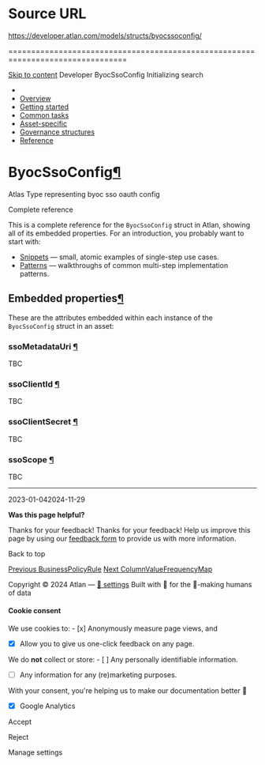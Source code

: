 # Source URL
https://developer.atlan.com/models/structs/byocssoconfig/

================================================================================

<!--
canonical: https://developer.atlan.com/models/structs/byocssoconfig/
meta-content-security-policy: object-src 'none'; base-uri 'self'; manifest-src 'self'; media-src 'self';
meta-description: Dear Developers
meta-generator: mkdocs-1.6.1, mkdocs-material-9.6.14
meta-og-description: Dear Developers
meta-og-image: https://developer.atlan.com/assets/images/social/models/structs/byocssoconfig.png
meta-og-image-height: 630
meta-og-image-type: image/png
meta-og-image-width: 1200
meta-og-title: ByocSsoConfig - Developer
meta-og-type: website
meta-og-url: https://developer.atlan.com/models/structs/byocssoconfig/
meta-twitter:card: summary_large_image
meta-twitter:description: Dear Developers
meta-twitter:image: https://developer.atlan.com/assets/images/social/models/structs/byocssoconfig.png
meta-twitter:title: ByocSsoConfig - Developer
meta-viewport: width=device-width,initial-scale=1
title: ByocSsoConfig - Developer
-->

[Skip to content](#byocssoconfig) Developer ByocSsoConfig Initializing search 

* 
* [Overview](../../..)
* [Getting started](../../../getting-started/)
* [Common tasks](../../../snippets/)
* [Asset\-specific](../../../patterns/)
* [Governance structures](../../../governance/)
* [Reference](../../../reference/)

ByocSsoConfig[¶](#byocssoconfig "Permanent link")
=================================================

Atlas Type representing byoc sso oauth config

Complete reference

This is a complete reference for the `ByocSsoConfig` struct in Atlan, showing all of its embedded properties. For an introduction, you probably want to start with:

* [Snippets](../../../snippets/) — small, atomic examples of single\-step use cases.
* [Patterns](../../../patterns/) — walkthroughs of common multi\-step implementation patterns.

Embedded properties[¶](#embedded-properties "Permanent link")
-------------------------------------------------------------

These are the attributes embedded within each instance of the `ByocSsoConfig` struct in an asset:

### ssoMetadataUri [¶](#ssometadatauri "Permanent link")

TBC

### ssoClientId [¶](#ssoclientid "Permanent link")

TBC

### ssoClientSecret [¶](#ssoclientsecret "Permanent link")

TBC

### ssoScope [¶](#ssoscope "Permanent link")

TBC

---

2023\-01\-042024\-11\-29

**Was this page helpful?**

Thanks for your feedback! Thanks for your feedback! Help us improve this page by using our [feedback form](https://docs.google.com/forms/d/e/1FAIpQLScfoq7vqEn8S4QvN0ehPp0MRy6WYK5x-okJDqD69lHgoPPWtg/viewform?usp=pp_url&entry.1800719315=/models/structs/byocssoconfig/) to provide us with more information. 

Back to top

[Previous BusinessPolicyRule](../businesspolicyrule/) [Next ColumnValueFrequencyMap](../columnvaluefrequencymap/) 

Copyright © 2024 Atlan — [🍪 settings](#__consent) 
Built with 💙 for the 🤖\-making humans of data 

#### Cookie consent

We use cookies to: - [x] Anonymously measure page views, and
- [x] Allow you to give us one\-click feedback on any page.

 We do **not** collect or store: - [ ] Any personally identifiable information.
- [ ] Any information for any (re)marketing purposes.

 With your consent, you're helping us to make our documentation better 💙

- [x] Google Analytics

Accept

Reject

Manage settings

